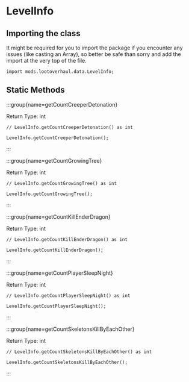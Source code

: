 # LevelInfo

## Importing the class

It might be required for you to import the package if you encounter any issues (like casting an Array), so better be safe than sorry and add the import at the very top of the file.
```zenscript
import mods.lootoverhaul.data.LevelInfo;
```


## Static Methods

:::group{name=getCountCreeperDetonation}

Return Type: int

```zenscript
// LevelInfo.getCountCreeperDetonation() as int

LevelInfo.getCountCreeperDetonation();
```

:::

:::group{name=getCountGrowingTree}

Return Type: int

```zenscript
// LevelInfo.getCountGrowingTree() as int

LevelInfo.getCountGrowingTree();
```

:::

:::group{name=getCountKillEnderDragon}

Return Type: int

```zenscript
// LevelInfo.getCountKillEnderDragon() as int

LevelInfo.getCountKillEnderDragon();
```

:::

:::group{name=getCountPlayerSleepNight}

Return Type: int

```zenscript
// LevelInfo.getCountPlayerSleepNight() as int

LevelInfo.getCountPlayerSleepNight();
```

:::

:::group{name=getCountSkeletonsKillByEachOther}

Return Type: int

```zenscript
// LevelInfo.getCountSkeletonsKillByEachOther() as int

LevelInfo.getCountSkeletonsKillByEachOther();
```

:::

